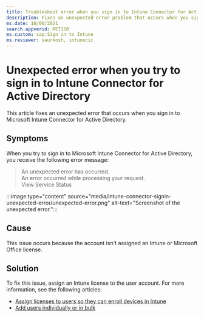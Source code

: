 ```yaml
---
title: Troubleshoot error when you sign in to Intune Connector for Active Directory
description: Fixes an unexpected error problem that occurs when you sign in to Intune Connector for Active Directory.
ms.date: 10/06/2021
search.appverid: MET150
ms.custom: sap:Sign in to Intune
ms.reviewer: saurkosh, intunecic
---
```

# Unexpected error when you try to sign in to Intune Connector for Active Directory

This article fixes an unexpected error that occurs when you sign in to Microsoft Intune Connector for Active Directory.

## Symptoms

When you try to sign in to Microsoft Intune Connector for Active Directory, you receive the following error message:

> An unexpected error has occurred.  
> An error occurred while processing your request.  
> View Service Status

:::image type="content" source="media/intune-connector-signin-unexpected-error/unexpected-error.png" alt-text="Screenshot of the unexpected error.":::

## Cause

This issue occurs because the account isn't assigned an Intune or Microsoft Office license.

## Solution

To fix this issue, assign an Intune license to the user account. For more information, see the following articles:

- [Assign licenses to users so they can enroll devices in Intune](/mem/intune/fundamentals/licenses-assign)
- [Add users individually or in bulk](/microsoft-365/admin/add-users/add-users)
